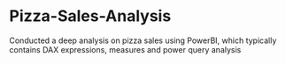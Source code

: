 # Pizza-Sales-Analysis
Conducted a deep analysis on pizza sales using PowerBI, which typically contains DAX expressions, measures and power query analysis 
